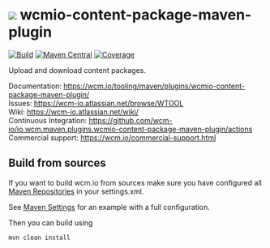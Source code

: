<img src="https://wcm.io/images/favicon-16@2x.png"/> wcmio-content-package-maven-plugin
======
[![Build](https://github.com/wcm-io/io.wcm.maven.plugins.wcmio-content-package-maven-plugin/workflows/Build/badge.svg?branch=develop)](https://github.com/wcm-io/io.wcm.maven.plugins.wcmio-content-package-maven-plugin/actions?query=workflow%3ABuild+branch%3Adevelop)
[![Maven Central](https://maven-badges.herokuapp.com/maven-central/io.wcm.maven.plugins/wcmio-content-package-maven-plugin/badge.svg)](https://maven-badges.herokuapp.com/maven-central/io.wcm.maven.plugins/wcmio-content-package-maven-plugin)
[![Coverage](https://sonarcloud.io/api/project_badges/measure?project=wcm-io_io.wcm.maven.plugins.wcmio-content-package-maven-plugin&metric=coverage)](https://sonarcloud.io/summary/new_code?id=wcm-io_io.wcm.maven.plugins.wcmio-content-package-maven-plugin)

Upload and download content packages.

Documentation: https://wcm.io/tooling/maven/plugins/wcmio-content-package-maven-plugin/<br/>
Issues: https://wcm-io.atlassian.net/browse/WTOOL<br/>
Wiki: https://wcm-io.atlassian.net/wiki/<br/>
Continuous Integration: https://github.com/wcm-io/io.wcm.maven.plugins.wcmio-content-package-maven-plugin/actions<br/>
Commercial support: https://wcm.io/commercial-support.html


## Build from sources

If you want to build wcm.io from sources make sure you have configured all [Maven Repositories](https://wcm.io/maven.html) in your settings.xml.

See [Maven Settings](https://github.com/wcm-io/io.wcm.maven.plugins.wcmio-content-package-maven-plugin/blob/develop/.maven-settings.xml) for an example with a full configuration.

Then you can build using

```
mvn clean install
```
